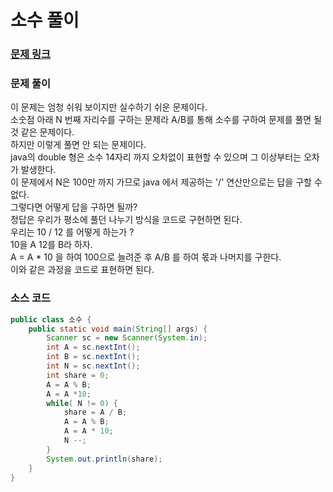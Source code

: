 # 소수 풀이


### [문제 링크](https://www.acmicpc.net/problem/1312)

### 문제 풀이
이 문제는 엄청 쉬워 보이지만 실수하기 쉬운 문제이다.</br>
소숫점 아래 N 번째 자리수를 구하는 문제라 A/B를 통해 소수를 구하여 문제를 풀면 될 것 같은 문제이다. </br>
하지만 이렇게 풀면 안 되는 문제이다. </br>
java의 double 형은 소수 14자리 까지 오차없이 표현할 수 있으며 그 이상부터는 오차가 발생한다.   </br>
이 문제에서 N은 100만 까지 가므로 java 에서 제공하는 '/' 연산만으로는 답을 구할 수 없다. </br>
그렇다면 어떻게 답을 구하면 될까?  </br>
정답은 우리가 평소에 풀던 나누기 방식을 코드로 구현하면 된다. </br>
우리는 10 / 12 를 어떻게 하는가 ?</br>
10을 A 12를 B라 하자. </br>
A = A * 10 을 하여 100으로 늘려준 후 A/B 를 하여 몫과 나머지를 구한다. </br>
이와 같은 과정을 코드로 표현하면 된다. </br>

### 소스 코드

```java
public class 소수 {
    public static void main(String[] args) {
        Scanner sc = new Scanner(System.in);
        int A = sc.nextInt();
        int B = sc.nextInt();
        int N = sc.nextInt();
        int share = 0;
        A = A % B;
        A = A *10;
        while( N != 0) {
            share = A / B;
            A = A % B;
            A = A * 10;
            N --;
        }
        System.out.println(share);
    }
}
```